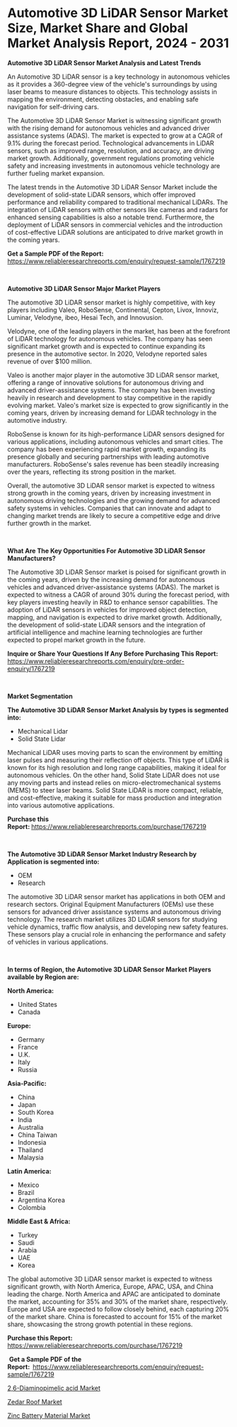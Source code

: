 <p><h1>Automotive 3D LiDAR Sensor Market Size, Market Share and Global Market Analysis Report, 2024 - 2031</h1></p><p><strong>Automotive 3D LiDAR Sensor Market Analysis and Latest Trends</strong></p>
<p><p>An Automotive 3D LiDAR sensor is a key technology in autonomous vehicles as it provides a 360-degree view of the vehicle's surroundings by using laser beams to measure distances to objects. This technology assists in mapping the environment, detecting obstacles, and enabling safe navigation for self-driving cars.</p><p>The Automotive 3D LiDAR Sensor Market is witnessing significant growth with the rising demand for autonomous vehicles and advanced driver assistance systems (ADAS). The market is expected to grow at a CAGR of 9.1% during the forecast period. Technological advancements in LiDAR sensors, such as improved range, resolution, and accuracy, are driving market growth. Additionally, government regulations promoting vehicle safety and increasing investments in autonomous vehicle technology are further fueling market expansion.</p><p>The latest trends in the Automotive 3D LiDAR Sensor Market include the development of solid-state LiDAR sensors, which offer improved performance and reliability compared to traditional mechanical LiDARs. The integration of LiDAR sensors with other sensors like cameras and radars for enhanced sensing capabilities is also a notable trend. Furthermore, the deployment of LiDAR sensors in commercial vehicles and the introduction of cost-effective LiDAR solutions are anticipated to drive market growth in the coming years.</p></p>
<p><strong>Get a Sample PDF of the Report:&nbsp;</strong> <a href="https://www.reliableresearchreports.com/enquiry/request-sample/1767219">https://www.reliableresearchreports.com/enquiry/request-sample/1767219</a></p>
<p>&nbsp;</p>
<p><strong>Automotive 3D LiDAR Sensor Major Market Players</strong></p>
<p><p>The automotive 3D LiDAR sensor market is highly competitive, with key players including Valeo, RoboSense, Continental, Cepton, Livox, Innoviz, Luminar, Velodyne, ibeo, Hesai Tech, and Innovusion. </p><p>Velodyne, one of the leading players in the market, has been at the forefront of LiDAR technology for autonomous vehicles. The company has seen significant market growth and is expected to continue expanding its presence in the automotive sector. In 2020, Velodyne reported sales revenue of over $100 million.</p><p>Valeo is another major player in the automotive 3D LiDAR sensor market, offering a range of innovative solutions for autonomous driving and advanced driver-assistance systems. The company has been investing heavily in research and development to stay competitive in the rapidly evolving market. Valeo's market size is expected to grow significantly in the coming years, driven by increasing demand for LiDAR technology in the automotive industry.</p><p>RoboSense is known for its high-performance LiDAR sensors designed for various applications, including autonomous vehicles and smart cities. The company has been experiencing rapid market growth, expanding its presence globally and securing partnerships with leading automotive manufacturers. RoboSense's sales revenue has been steadily increasing over the years, reflecting its strong position in the market.</p><p>Overall, the automotive 3D LiDAR sensor market is expected to witness strong growth in the coming years, driven by increasing investment in autonomous driving technologies and the growing demand for advanced safety systems in vehicles. Companies that can innovate and adapt to changing market trends are likely to secure a competitive edge and drive further growth in the market.</p></p>
<p>&nbsp;</p>
<p><strong>What Are The Key Opportunities For Automotive 3D LiDAR Sensor Manufacturers?</strong></p>
<p><p>The Automotive 3D LiDAR Sensor market is poised for significant growth in the coming years, driven by the increasing demand for autonomous vehicles and advanced driver-assistance systems (ADAS). The market is expected to witness a CAGR of around 30% during the forecast period, with key players investing heavily in R&D to enhance sensor capabilities. The adoption of LiDAR sensors in vehicles for improved object detection, mapping, and navigation is expected to drive market growth. Additionally, the development of solid-state LiDAR sensors and the integration of artificial intelligence and machine learning technologies are further expected to propel market growth in the future.</p></p>
<p><strong>Inquire or Share Your Questions If Any Before Purchasing This Report:</strong> <a href="https://www.reliableresearchreports.com/enquiry/pre-order-enquiry/1767219">https://www.reliableresearchreports.com/enquiry/pre-order-enquiry/1767219</a></p>
<p>&nbsp;</p>
<p><strong>Market Segmentation</strong></p>
<p><strong>The Automotive 3D LiDAR Sensor Market Analysis by types is segmented into:</strong></p>
<p><ul><li>Mechanical Lidar</li><li>Solid State Lidar</li></ul></p>
<p><p>Mechanical LiDAR uses moving parts to scan the environment by emitting laser pulses and measuring their reflection off objects. This type of LiDAR is known for its high resolution and long range capabilities, making it ideal for autonomous vehicles. On the other hand, Solid State LiDAR does not use any moving parts and instead relies on micro-electromechanical systems (MEMS) to steer laser beams. Solid State LiDAR is more compact, reliable, and cost-effective, making it suitable for mass production and integration into various automotive applications.</p></p>
<p><strong>Purchase this Report:&nbsp;</strong><a href="https://www.reliableresearchreports.com/purchase/1767219">https://www.reliableresearchreports.com/purchase/1767219</a></p>
<p>&nbsp;</p>
<p><strong>The Automotive 3D LiDAR Sensor Market Industry Research by Application is segmented into:</strong></p>
<p><ul><li>OEM</li><li>Research</li></ul></p>
<p><p>The automotive 3D LiDAR sensor market has applications in both OEM and research sectors. Original Equipment Manufacturers (OEMs) use these sensors for advanced driver assistance systems and autonomous driving technology. The research market utilizes 3D LiDAR sensors for studying vehicle dynamics, traffic flow analysis, and developing new safety features. These sensors play a crucial role in enhancing the performance and safety of vehicles in various applications.</p></p>
<p>&nbsp;</p>
<p><strong>In terms of Region, the Automotive 3D LiDAR Sensor Market Players available by Region are:</strong></p>
<p>
    <p> <strong> North America: </strong>
        <ul>
            <li>United States</li>
            <li>Canada</li>
        </ul>
        </p> 
    <p> <strong> Europe: </strong>
        <ul>
            <li>Germany</li>
            <li>France</li>
            <li>U.K.</li>
            <li>Italy</li>
            <li>Russia</li>
        </ul>
        </p> 
    <p> <strong> Asia-Pacific: </strong>
        <ul>
            <li>China</li>
            <li>Japan</li>
            <li>South Korea</li>
            <li>India</li>
            <li>Australia</li>
            <li>China Taiwan</li>
            <li>Indonesia</li>
            <li>Thailand</li>
            <li>Malaysia</li>
        </ul>
        </p> 
    <p> <strong> Latin America: </strong>
        <ul>
            <li>Mexico</li>
            <li>Brazil</li>
            <li>Argentina Korea</li>
            <li>Colombia</li>
        </ul>
        </p> 
    <p> <strong> Middle East & Africa: </strong>
        <ul>
            <li>Turkey</li>
            <li>Saudi</li>
            <li>Arabia</li>
            <li>UAE</li>
            <li>Korea</li>
        </ul>
    </p>
    </p>
<p><p>The global automotive 3D LiDAR sensor market is expected to witness significant growth, with North America, Europe, APAC, USA, and China leading the charge. North America and APAC are anticipated to dominate the market, accounting for 35% and 30% of the market share, respectively. Europe and USA are expected to follow closely behind, each capturing 20% of the market share. China is forecasted to account for 15% of the market share, showcasing the strong growth potential in these regions.</p></p>
<p><strong>Purchase this Report: </strong><a href="https://www.reliableresearchreports.com/purchase/1767219">https://www.reliableresearchreports.com/purchase/1767219</a></p>
<p>&nbsp;<strong>Get a Sample PDF of the Report:&nbsp;&nbsp;</strong><a href="https://www.reliableresearchreports.com/enquiry/request-sample/1767219">https://www.reliableresearchreports.com/enquiry/request-sample/1767219</a></p>
<p><strong></strong></p>
<p><p><a href="https://view.publitas.com/reportprime-1/26-diaminopimelic-acid-market-centers-on-aspects-such-as-market-growth-market-share-market-opportunity-and-projected-forecasts-spanning-from-2023-to-2030/">2,6-Diaminopimelic acid Market</a></p><p><a href="https://view.publitas.com/reportprime-1/zedar-roof-market-offers-provide-insightful-data-for-the-time-period-from-2023-to-2030-and-also-provide-analysis-based-on-application-type-and-region/">Zedar Roof Market</a></p><p><a href="https://view.publitas.com/reportprime-1/zinc-battery-material-market-research-report-provides-thorough-industry-overview-which-offers-an-in-depth-analysis-of-product-trends-and-new-market-divisions/">Zinc Battery Material Market</a></p></p>
